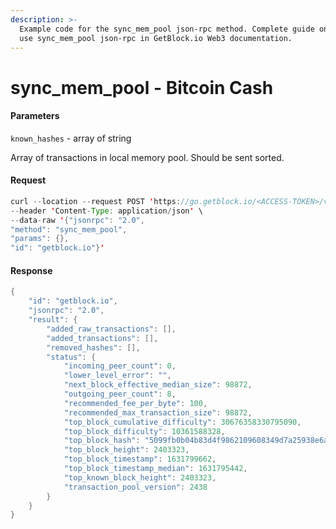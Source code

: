 ```yaml
---
description: >-
  Example code for the sync_mem_pool json-rpc method. Сomplete guide on how to
  use sync_mem_pool json-rpc in GetBlock.io Web3 documentation.
---
```


# sync\_mem\_pool - Bitcoin Cash

#### Parameters

`known_hashes` - array of string

Array of transactions in local memory pool. Should be sent sorted.

#### Request

```java
curl --location --request POST 'https://go.getblock.io/<ACCESS-TOKEN>/v1/mainnet/' \
--header 'Content-Type: application/json' \
--data-raw '{"jsonrpc": "2.0",
"method": "sync_mem_pool",
"params": {},
"id": "getblock.io"}'
```

#### Response

```java
{
    "id": "getblock.io",
    "jsonrpc": "2.0",
    "result": {
        "added_raw_transactions": [],
        "added_transactions": [],
        "removed_hashes": [],
        "status": {
            "incoming_peer_count": 0,
            "lower_level_error": "",
            "next_block_effective_median_size": 98872,
            "outgoing_peer_count": 8,
            "recommended_fee_per_byte": 100,
            "recommended_max_transaction_size": 98872,
            "top_block_cumulative_difficulty": 30676358330795090,
            "top_block_difficulty": 10361588328,
            "top_block_hash": "5099fb0b04b83d4f9862109608349d7a25938e6aa00b509366848589fe69917a",
            "top_block_height": 2403323,
            "top_block_timestamp": 1631799662,
            "top_block_timestamp_median": 1631795442,
            "top_known_block_height": 2403323,
            "transaction_pool_version": 2438
        }
    }
}
```
